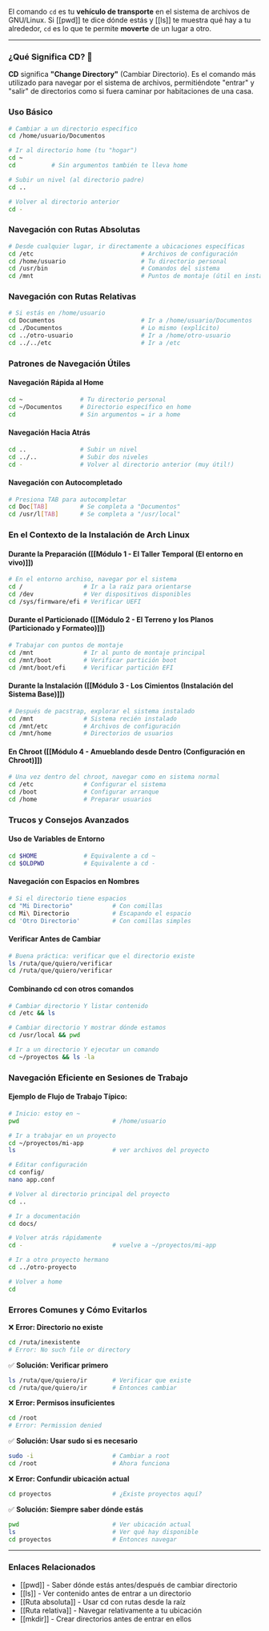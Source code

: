 El comando `cd` es tu **vehículo de transporte** en el sistema de archivos de GNU/Linux. Si [[pwd]] te dice dónde estás y [[ls]] te muestra qué hay a tu alrededor, `cd` es lo que te permite **moverte** de un lugar a otro.

---
### ¿Qué Significa CD? 🚗
**CD** significa **"Change Directory"** (Cambiar Directorio). Es el comando más utilizado para navegar por el sistema de archivos, permitiéndote "entrar" y "salir" de directorios como si fuera caminar por habitaciones de una casa.

### Uso Básico
```bash
# Cambiar a un directorio específico
cd /home/usuario/Documentos

# Ir al directorio home (tu "hogar")
cd ~
cd          # Sin argumentos también te lleva home

# Subir un nivel (al directorio padre)
cd ..

# Volver al directorio anterior
cd -
```

### Navegación con Rutas Absolutas
```bash
# Desde cualquier lugar, ir directamente a ubicaciones específicas
cd /etc                              # Archivos de configuración
cd /home/usuario                     # Tu directorio personal
cd /usr/bin                          # Comandos del sistema
cd /mnt                              # Puntos de montaje (útil en instalación)
```

### Navegación con Rutas Relativas
```bash
# Si estás en /home/usuario
cd Documentos                        # Ir a /home/usuario/Documentos
cd ./Documentos                      # Lo mismo (explícito)
cd ../otro-usuario                   # Ir a /home/otro-usuario
cd ../../etc                         # Ir a /etc
```

### Patrones de Navegación Útiles

#### **Navegación Rápida al Home**
```bash
cd ~                # Tu directorio personal
cd ~/Documentos     # Directorio específico en home
cd                  # Sin argumentos = ir a home
```

#### **Navegación Hacia Atrás**
```bash
cd ..               # Subir un nivel
cd ../..            # Subir dos niveles
cd -                # Volver al directorio anterior (muy útil!)
```

#### **Navegación con Autocompletado**
```bash
# Presiona TAB para autocompletar
cd Doc[TAB]         # Se completa a "Documentos"
cd /usr/l[TAB]      # Se completa a "/usr/local"
```

### En el Contexto de la Instalación de Arch Linux

#### **Durante la Preparación ([[Módulo 1 - El Taller Temporal (El entorno en vivo)]])**
```bash
# En el entorno archiso, navegar por el sistema
cd /                 # Ir a la raíz para orientarse
cd /dev              # Ver dispositivos disponibles
cd /sys/firmware/efi # Verificar UEFI
```

#### **Durante el Particionado ([[Módulo 2 - El Terreno y los Planos (Particionado y Formateo)]])**
```bash
# Trabajar con puntos de montaje
cd /mnt              # Ir al punto de montaje principal
cd /mnt/boot         # Verificar partición boot
cd /mnt/boot/efi     # Verificar partición EFI
```

#### **Durante la Instalación ([[Módulo 3 - Los Cimientos (Instalación del Sistema Base)]])**
```bash
# Después de pacstrap, explorar el sistema instalado
cd /mnt              # Sistema recién instalado
cd /mnt/etc          # Archivos de configuración
cd /mnt/home         # Directorios de usuarios
```

#### **En Chroot ([[Módulo 4 - Amueblando desde Dentro (Configuración en Chroot)]])**
```bash
# Una vez dentro del chroot, navegar como en sistema normal
cd /etc              # Configurar el sistema
cd /boot             # Configurar arranque
cd /home             # Preparar usuarios
```

### Trucos y Consejos Avanzados

#### **Uso de Variables de Entorno**
```bash
cd $HOME             # Equivalente a cd ~
cd $OLDPWD           # Equivalente a cd -
```

#### **Navegación con Espacios en Nombres**
```bash
# Si el directorio tiene espacios
cd "Mi Directorio"           # Con comillas
cd Mi\ Directorio            # Escapando el espacio
cd 'Otro Directorio'         # Con comillas simples
```

#### **Verificar Antes de Cambiar**
```bash
# Buena práctica: verificar que el directorio existe
ls /ruta/que/quiero/verificar
cd /ruta/que/quiero/verificar
```

#### **Combinando cd con otros comandos**
```bash
# Cambiar directorio Y listar contenido
cd /etc && ls

# Cambiar directorio Y mostrar dónde estamos
cd /usr/local && pwd

# Ir a un directorio Y ejecutar un comando
cd ~/proyectos && ls -la
```

### Navegación Eficiente en Sesiones de Trabajo

#### **Ejemplo de Flujo de Trabajo Típico:**
```bash
# Inicio: estoy en ~
pwd                          # /home/usuario

# Ir a trabajar en un proyecto
cd ~/proyectos/mi-app
ls                           # ver archivos del proyecto

# Editar configuración
cd config/
nano app.conf

# Volver al directorio principal del proyecto
cd ..

# Ir a documentación
cd docs/

# Volver atrás rápidamente
cd -                         # vuelve a ~/proyectos/mi-app

# Ir a otro proyecto hermano
cd ../otro-proyecto

# Volver a home
cd
```

### Errores Comunes y Cómo Evitarlos

❌ **Error: Directorio no existe**
```bash
cd /ruta/inexistente
# Error: No such file or directory
```
✅ **Solución: Verificar primero**
```bash
ls /ruta/que/quiero/ir       # Verificar que existe
cd /ruta/que/quiero/ir       # Entonces cambiar
```

❌ **Error: Permisos insuficientes**
```bash
cd /root
# Error: Permission denied
```
✅ **Solución: Usar sudo si es necesario**
```bash
sudo -i                      # Cambiar a root
cd /root                     # Ahora funciona
```

❌ **Error: Confundir ubicación actual**
```bash
cd proyectos                 # ¿Existe proyectos aquí?
```
✅ **Solución: Siempre saber dónde estás**
```bash
pwd                          # Ver ubicación actual
ls                           # Ver qué hay disponible
cd proyectos                 # Entonces navegar
```

---
### Enlaces Relacionados
- [[pwd]] - Saber dónde estás antes/después de cambiar directorio
- [[ls]] - Ver contenido antes de entrar a un directorio
- [[Ruta absoluta]] - Usar cd con rutas desde la raíz
- [[Ruta relativa]] - Navegar relativamente a tu ubicación
- [[mkdir]] - Crear directorios antes de entrar en ellos